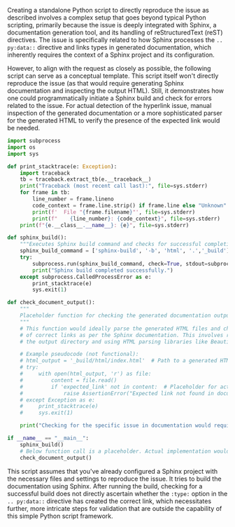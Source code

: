 Creating a standalone Python script to directly reproduce the issue as described involves a complex setup that goes beyond typical Python scripting, primarily because the issue is deeply integrated with Sphinx, a documentation generation tool, and its handling of reStructuredText (reST) directives. The issue is specifically related to how Sphinx processes the `.. py:data::` directive and links types in generated documentation, which inherently requires the context of a Sphinx project and its configuration.

However, to align with the request as closely as possible, the following script can serve as a conceptual template. This script itself won't directly reproduce the issue (as that would require generating Sphinx documentation and inspecting the output HTML). Still, it demonstrates how one could programmatically initiate a Sphinx build and check for errors related to the issue. For actual detection of the hyperlink issue, manual inspection of the generated documentation or a more sophisticated parser for the generated HTML to verify the presence of the expected link would be needed.

```python
import subprocess
import os
import sys

def print_stacktrace(e: Exception):
    import traceback
    tb = traceback.extract_tb(e.__traceback__)
    print("Traceback (most recent call last):", file=sys.stderr)
    for frame in tb:
        line_number = frame.lineno
        code_context = frame.line.strip() if frame.line else "Unknown"
        print(f'  File "{frame.filename}"', file=sys.stderr)
        print(f"    {line_number}: {code_context}", file=sys.stderr)
    print(f"{e.__class__.__name__}: {e}", file=sys.stderr)

def sphinx_build():
    """Executes Sphinx build command and checks for successful completion"""
    sphinx_build_command = ['sphinx-build', '-b', 'html', '.','_build']  # Adjust source and destination directories as needed
    try:
        subprocess.run(sphinx_build_command, check=True, stdout=subprocess.PIPE, stderr=subprocess.PIPE)
        print("Sphinx build completed successfully.")
    except subprocess.CalledProcessError as e:
        print_stacktrace(e)
        sys.exit(1)

def check_document_output():
    """
    Placeholder function for checking the generated documentation output for the issue.
    """
    # This function would ideally parse the generated HTML files and check for the presence
    # of correct links as per the Sphinx documentation. This involves reading files from
    # the output directory and using HTML parsing libraries like BeautifulSoup if needed.

    # Example pseudocode (not functional):
    # html_output = '_build/html/index.html'  # Path to a generated HTML file
    # try:
    #     with open(html_output, 'r') as file:
    #         content = file.read()
    #         if 'expected_link' not in content:  # Placeholder for actual link checking logic
    #             raise AssertionError("Expected link not found in documentation")
    # except Exception as e:
    #     print_stacktrace(e)
    #     sys.exit(1)

    print("Checking for the specific issue in documentation would require manual validation or a complex HTML parsing logic here.")

if __name__ == "__main__":
    sphinx_build()
    # Below function call is a placeholder. Actual implementation would be needed based on the project's requirement.
    check_document_output()
```

This script assumes that you've already configured a Sphinx project with the necessary files and settings to reproduce the issue. It tries to build the documentation using Sphinx. After running the build, checking for a successful build does not directly ascertain whether the `:type:` option in the `.. py:data::` directive has created the correct link, which necessitates further, more intricate steps for validation that are outside the capability of this simple Python script framework.